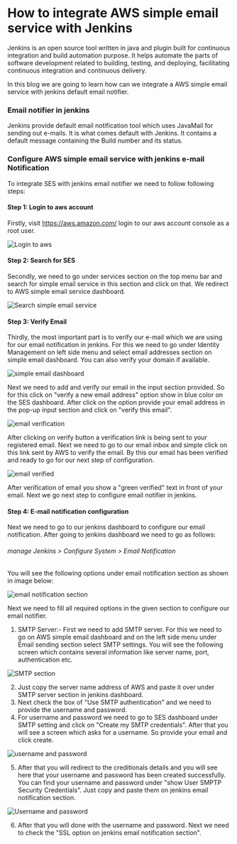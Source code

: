 # How to integrate AWS simple email service with Jenkins
Jenkins is an open source tool written in java and plugin built for continuous integration and build automation purpose.
It helps automate the parts of software development related to building, testing, and deploying, facilitating continuous integration and continuous delivery.

In this blog we are going to learn how can we integrate a AWS simple email service with jenkins default email notifier.
### Email notifier in jenkins
Jenkins provide default email notification tool which uses JavaMail for sending out e-mails. It is what comes default with Jenkins. It contains a default message containing the Build number and its status.

### Configure AWS simple email service with jenkins e-mail Notification
To integrate SES with jenkins email notifier we need to follow following steps:

#### Step 1: Login to aws account 

Firstly, visit https://aws.amazon.com/ login to our aws account console as a root user.

![ Login to aws ](https://github.com/official-himanshu/Blogs/blob/master/Screenshot%20from%202020-09-20%2018-21-48.png)

#### Step 2: Search for SES

Secondly, we need to go under services section on the top menu bar and search for simple email service in this section and click on that. We redirect to AWS simple email service dashboard.

![ Search simple email service](https://github.com/official-himanshu/Blogs/blob/master/Screenshot%20from%202020-09-20%2018-22-13.png)

#### Step 3: Verify Email

Thirdly, the most important part is to verify our e-mail which we are using for our email notification in jenkins.
For this we need to go under Identity Management on left side menu and select email addresses section on simple email dashboard. You can also verify your domain if available.

![simple email dashboard](https://github.com/official-himanshu/Blogs/blob/master/Screenshot%20from%202020-09-20%2018-31-57.png)

Next we need to add and verify our email in the input section provided. So for this click on "verify a new email address" option show in blue color on the SES dashboard.
After click on the option provide your email address in the pop-up input section and click on "verify this email".

![email verification](https://github.com/official-himanshu/Blogs/blob/master/Screenshot%20from%202020-09-20%2018-32-07.png)


After clicking on verify button a verification link is being sent to your registered email. Next we need to go to our email inbox and simple click on this link sent by AWS to verify the email.
By this our email has been verified and ready to go for our next step of configuration.

![ email verified](https://github.com/official-himanshu/Blogs/blob/master/Screenshot%20from%202020-09-20%2018-34-08.png)

After verification of email you show a "green verified" text in front of your email. Next we go next step to configure email notifier in jenkins.

#### Step 4: E-mail notification configuration

Next we need to go to our jenkins dashboard to configure our email notification.
After going to jenkins dashboard we need to go as follows:

###### manage Jenkins > Configure System > Email Notification 
You will see the following options under email notification section as shown in image below:

![email notification section](https://github.com/official-himanshu/Blogs/blob/master/Screenshot%20from%202020-09-20%2019-20-29.png)

Next we need to fill all required options in the given section to configure our email notifier.

1. SMTP Server:- First we need to add SMTP server. For this we need to go on AWS simple email dashboard and on the left side menu under Email sending section select SMTP settings. You will see the following screen which contains several information like server name, port, authentication etc.

![SMTP section](https://github.com/official-himanshu/Blogs/blob/master/Screenshot%20from%202020-09-20%2019-26-06.png)

2. Just copy the server name address of AWS and paste it over under SMTP server section in jenkins dashboard.
3. Next check the box of "Use SMTP authentication" and we need to provide the username and password.
4. For username and password we need to go to SES dashboard under SMTP setting and click on "Create my SMTP credentials". After that you will see a screen which asks for a username. So provide your email and click create.

![username and password](https://github.com/official-himanshu/Blogs/blob/master/Screenshot%20from%202020-09-20%2019-32-40.png)

5. After that you will redirect to the creditionals details and you will see here that your username and password has been created successfully. You can find your username and password under "show User SMPTP Security Credentials". Just copy and paste them on jenkins email notification section.

![Username and password](https://github.com/official-himanshu/Blogs/blob/master/Screenshot%20from%202020-09-20%2019-32-40.png)

6. After that you will done with the username and password. Next we need to check the "SSL option on jenkins email notification section".








